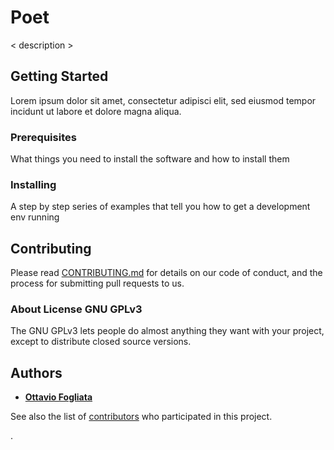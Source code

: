 # Poet
< description >

## Getting Started
Lorem ipsum dolor sit amet, consectetur adipisci elit, sed eiusmod tempor incidunt ut labore et dolore magna aliqua. 

### Prerequisites
What things you need to install the software and how to install them

### Installing 
A step by step series of examples that tell you how to get a development env running

## Contributing
Please read [CONTRIBUTING.md](https://github.com/asimovAI/poet/blob/master/CONTRIBUTING.md) for details on our code of conduct, and the process for submitting pull requests to us.

### About License GNU GPLv3
The GNU GPLv3 lets people do almost anything they want with your project, except to distribute closed source versions.

## Authors
* [**Ottavio Fogliata**](https://github.com/ott-fogliata)

See also the list of [contributors](https://github.com/asimovAI/poet/contributors) who participated in this project.

.
